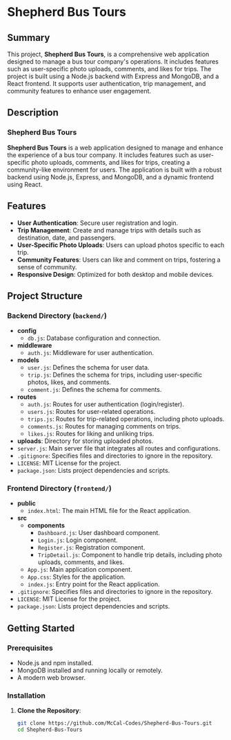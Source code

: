 # Shepherd Bus Tours

## Summary

This project, **Shepherd Bus Tours**, is a comprehensive web application designed to manage a bus tour company's operations. It includes features such as user-specific photo uploads, comments, and likes for trips. The project is built using a Node.js backend with Express and MongoDB, and a React frontend. It supports user authentication, trip management, and community features to enhance user engagement.

## Description

### Shepherd Bus Tours

**Shepherd Bus Tours** is a web application designed to manage and enhance the experience of a bus tour company. It includes features such as user-specific photo uploads, comments, and likes for trips, creating a community-like environment for users. The application is built with a robust backend using Node.js, Express, and MongoDB, and a dynamic frontend using React.

## Features

- **User Authentication**: Secure user registration and login.
- **Trip Management**: Create and manage trips with details such as destination, date, and passengers.
- **User-Specific Photo Uploads**: Users can upload photos specific to each trip.
- **Community Features**: Users can like and comment on trips, fostering a sense of community.
- **Responsive Design**: Optimized for both desktop and mobile devices.

## Project Structure

### Backend Directory (`backend/`)

- **config**
  - `db.js`: Database configuration and connection.
- **middleware**
  - `auth.js`: Middleware for user authentication.
- **models**
  - `user.js`: Defines the schema for user data.
  - `trip.js`: Defines the schema for trips, including user-specific photos, likes, and comments.
  - `comment.js`: Defines the schema for comments.
- **routes**
  - `auth.js`: Routes for user authentication (login/register).
  - `users.js`: Routes for user-related operations.
  - `trips.js`: Routes for trip-related operations, including photo uploads.
  - `comments.js`: Routes for managing comments on trips.
  - `likes.js`: Routes for liking and unliking trips.
- **uploads**: Directory for storing uploaded photos.
- `server.js`: Main server file that integrates all routes and configurations.
- `.gitignore`: Specifies files and directories to ignore in the repository.
- `LICENSE`: MIT License for the project.
- `package.json`: Lists project dependencies and scripts.

### Frontend Directory (`frontend/`)

- **public**
  - `index.html`: The main HTML file for the React application.
- **src**
  - **components**
    - `Dashboard.js`: User dashboard component.
    - `Login.js`: Login component.
    - `Register.js`: Registration component.
    - `TripDetail.js`: Component to handle trip details, including photo uploads, comments, and likes.
  - `App.js`: Main application component.
  - `App.css`: Styles for the application.
  - `index.js`: Entry point for the React application.
- `.gitignore`: Specifies files and directories to ignore in the repository.
- `LICENSE`: MIT License for the project.
- `package.json`: Lists project dependencies and scripts.

## Getting Started

### Prerequisites

- Node.js and npm installed.
- MongoDB installed and running locally or remotely.
- A modern web browser.

### Installation

1. **Clone the Repository**:
   ```sh
   git clone https://github.com/McCal-Codes/Shepherd-Bus-Tours.git
   cd Shepherd-Bus-Tours

